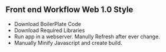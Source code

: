 ##  Front end Workflow Web 1.0 Style

* Download BoilerPlate Code
* Download Required Libraries
* Run app in a webserver. Manully Refresh after ever change.
* Manually Minify Javascript and create build.
